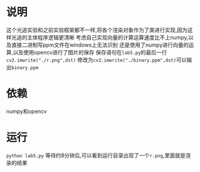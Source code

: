 # 说明
这个光追实验和之前实验框架都不一样,将各个渲染对象作为了类进行实现,因为这样光追的主体程序逻辑更清晰
考虑自己实现向量的计算运算速度比不上numpy,以及直接二进制写ppm文件在windows上无法识别
还是使用了numpy进行向量的运算,以及使用opencv进行了图片的保存
保存语句在`lab5.py`的最后一行
`cv2.imwrite("./r.png",dst)`
修改为`cv2.imwrite("./binary.ppm",dst)`可以输出`binary.ppm`
# 依赖
numpy和opencv
# 运行
`python lab5.py`
等待约8分钟后,可以看到运行目录出现了一个`r.png`,里面就是渲染的结果

